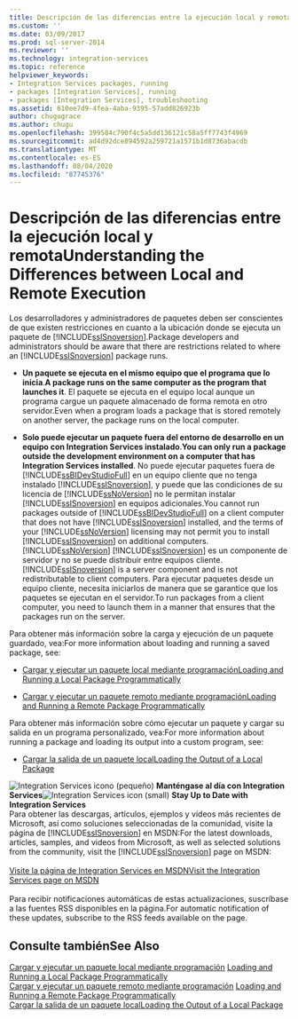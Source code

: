 ```yaml
---
title: Descripción de las diferencias entre la ejecución local y remota | Microsoft Docs
ms.custom: ''
ms.date: 03/09/2017
ms.prod: sql-server-2014
ms.reviewer: ''
ms.technology: integration-services
ms.topic: reference
helpviewer_keywords:
- Integration Services packages, running
- packages [Integration Services], running
- packages [Integration Services], troubleshooting
ms.assetid: 610ee7d9-4fea-4aba-9395-57add826923b
author: chugugrace
ms.author: chugu
ms.openlocfilehash: 399584c790f4c5a5dd136121c58a5ff7743f4969
ms.sourcegitcommit: ad4d92dce894592a259721a1571b1d8736abacdb
ms.translationtype: MT
ms.contentlocale: es-ES
ms.lasthandoff: 08/04/2020
ms.locfileid: "87745376"
---
```

# <a name="understanding-the-differences-between-local-and-remote-execution"></a><span data-ttu-id="b55e7-102">Descripción de las diferencias entre la ejecución local y remota</span><span class="sxs-lookup"><span data-stu-id="b55e7-102">Understanding the Differences between Local and Remote Execution</span></span>
  <span data-ttu-id="b55e7-103">Los desarrolladores y administradores de paquetes deben ser conscientes de que existen restricciones en cuanto a la ubicación donde se ejecuta un paquete de [!INCLUDE[ssISnoversion](../../includes/ssisnoversion-md.md)].</span><span class="sxs-lookup"><span data-stu-id="b55e7-103">Package developers and administrators should be aware that there are restrictions related to where an [!INCLUDE[ssISnoversion](../../includes/ssisnoversion-md.md)] package runs.</span></span>  
  
-   <span data-ttu-id="b55e7-104">**Un paquete se ejecuta en el mismo equipo que el programa que lo inicia**.</span><span class="sxs-lookup"><span data-stu-id="b55e7-104">**A package runs on the same computer as the program that launches it**.</span></span> <span data-ttu-id="b55e7-105">El paquete se ejecuta en el equipo local aunque un programa cargue un paquete almacenado de forma remota en otro servidor.</span><span class="sxs-lookup"><span data-stu-id="b55e7-105">Even when a program loads a package that is stored remotely on another server, the package runs on the local computer.</span></span>  
  
-   <span data-ttu-id="b55e7-106">**Solo puede ejecutar un paquete fuera del entorno de desarrollo en un equipo con Integration Services instalado**.</span><span class="sxs-lookup"><span data-stu-id="b55e7-106">**You can only run a package outside the development environment on a computer that has Integration Services installed**.</span></span> <span data-ttu-id="b55e7-107">No puede ejecutar paquetes fuera de [!INCLUDE[ssBIDevStudioFull](../../includes/ssbidevstudiofull-md.md)] en un equipo cliente que no tenga instalado [!INCLUDE[ssISnoversion](../../includes/ssisnoversion-md.md)], y puede que las condiciones de su licencia de [!INCLUDE[ssNoVersion](../../includes/ssnoversion-md.md)] no le permitan instalar [!INCLUDE[ssISnoversion](../../includes/ssisnoversion-md.md)] en equipos adicionales.</span><span class="sxs-lookup"><span data-stu-id="b55e7-107">You cannot run packages outside of [!INCLUDE[ssBIDevStudioFull](../../includes/ssbidevstudiofull-md.md)] on a client computer that does not have [!INCLUDE[ssISnoversion](../../includes/ssisnoversion-md.md)] installed, and the terms of your [!INCLUDE[ssNoVersion](../../includes/ssnoversion-md.md)] licensing may not permit you to install [!INCLUDE[ssISnoversion](../../includes/ssisnoversion-md.md)] on additional computers.</span></span> [!INCLUDE[ssNoVersion](../../includes/ssnoversion-md.md)] <span data-ttu-id="b55e7-108">[!INCLUDE[ssISnoversion](../../includes/ssisnoversion-md.md)] es un componente de servidor y no se puede distribuir entre equipos cliente.</span><span class="sxs-lookup"><span data-stu-id="b55e7-108">[!INCLUDE[ssISnoversion](../../includes/ssisnoversion-md.md)] is a server component and is not redistributable to client computers.</span></span> <span data-ttu-id="b55e7-109">Para ejecutar paquetes desde un equipo cliente, necesita iniciarlos de manera que se garantice que los paquetes se ejecutan en el servidor.</span><span class="sxs-lookup"><span data-stu-id="b55e7-109">To run packages from a client computer, you need to launch them in a manner that ensures that the packages run on the server.</span></span>  
  
 <span data-ttu-id="b55e7-110">Para obtener más información sobre la carga y ejecución de un paquete guardado, vea:</span><span class="sxs-lookup"><span data-stu-id="b55e7-110">For more information about loading and running a saved package, see:</span></span>  
  
-   [<span data-ttu-id="b55e7-111">Cargar y ejecutar un paquete local mediante programación</span><span class="sxs-lookup"><span data-stu-id="b55e7-111">Loading and Running a Local Package Programmatically</span></span>](../run-manage-packages-programmatically/loading-and-running-a-local-package-programmatically.md)  
  
-   [<span data-ttu-id="b55e7-112">Cargar y ejecutar un paquete remoto mediante programación</span><span class="sxs-lookup"><span data-stu-id="b55e7-112">Loading and Running a Remote Package Programmatically</span></span>](../run-manage-packages-programmatically/loading-and-running-a-remote-package-programmatically.md)  
  
 <span data-ttu-id="b55e7-113">Para obtener más información sobre cómo ejecutar un paquete y cargar su salida en un programa personalizado, vea:</span><span class="sxs-lookup"><span data-stu-id="b55e7-113">For more information about running a package and loading its output into a custom program, see:</span></span>  
  
-   [<span data-ttu-id="b55e7-114">Cargar la salida de un paquete local</span><span class="sxs-lookup"><span data-stu-id="b55e7-114">Loading the Output of a Local Package</span></span>](../run-manage-packages-programmatically/loading-the-output-of-a-local-package.md)  
  
<span data-ttu-id="b55e7-115">![Integration Services icono (pequeño)](../media/dts-16.gif "Icono de Integration Services (pequeño)")  **Manténgase al día con Integration Services**</span><span class="sxs-lookup"><span data-stu-id="b55e7-115">![Integration Services icon (small)](../media/dts-16.gif "Integration Services icon (small)")  **Stay Up to Date with Integration Services**</span></span><br /> <span data-ttu-id="b55e7-116">Para obtener las descargas, artículos, ejemplos y vídeos más recientes de Microsoft, así como soluciones seleccionadas de la comunidad, visite la página de [!INCLUDE[ssISnoversion](../../includes/ssisnoversion-md.md)] en MSDN:</span><span class="sxs-lookup"><span data-stu-id="b55e7-116">For the latest downloads, articles, samples, and videos from Microsoft, as well as selected solutions from the community, visit the [!INCLUDE[ssISnoversion](../../includes/ssisnoversion-md.md)] page on MSDN:</span></span><br /><br /> [<span data-ttu-id="b55e7-117">Visite la página de Integration Services en MSDN</span><span class="sxs-lookup"><span data-stu-id="b55e7-117">Visit the Integration Services page on MSDN</span></span>](https://go.microsoft.com/fwlink/?LinkId=136655)<br /><br /> <span data-ttu-id="b55e7-118">Para recibir notificaciones automáticas de estas actualizaciones, suscríbase a las fuentes RSS disponibles en la página.</span><span class="sxs-lookup"><span data-stu-id="b55e7-118">For automatic notification of these updates, subscribe to the RSS feeds available on the page.</span></span>  
  
## <a name="see-also"></a><span data-ttu-id="b55e7-119">Consulte también</span><span class="sxs-lookup"><span data-stu-id="b55e7-119">See Also</span></span>  
 <span data-ttu-id="b55e7-120">[Cargar y ejecutar un paquete local mediante programación](../run-manage-packages-programmatically/loading-and-running-a-local-package-programmatically.md) </span><span class="sxs-lookup"><span data-stu-id="b55e7-120">[Loading and Running a Local Package Programmatically](../run-manage-packages-programmatically/loading-and-running-a-local-package-programmatically.md) </span></span>  
 <span data-ttu-id="b55e7-121">[Cargar y ejecutar un paquete remoto mediante programación](../run-manage-packages-programmatically/loading-and-running-a-remote-package-programmatically.md) </span><span class="sxs-lookup"><span data-stu-id="b55e7-121">[Loading and Running a Remote Package Programmatically](../run-manage-packages-programmatically/loading-and-running-a-remote-package-programmatically.md) </span></span>  
 [<span data-ttu-id="b55e7-122">Cargar la salida de un paquete local</span><span class="sxs-lookup"><span data-stu-id="b55e7-122">Loading the Output of a Local Package</span></span>](../run-manage-packages-programmatically/loading-the-output-of-a-local-package.md)  
  
  
